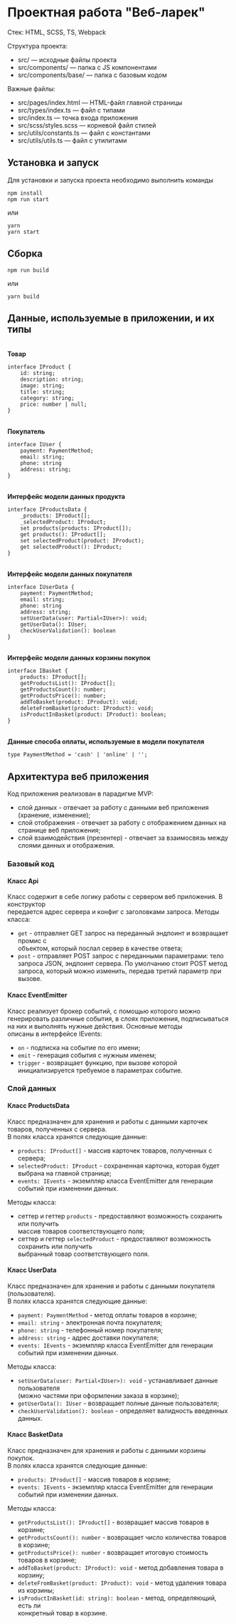 # Проектная работа "Веб-ларек"

Стек: HTML, SCSS, TS, Webpack

Структура проекта:
- src/ — исходные файлы проекта
- src/components/ — папка с JS компонентами
- src/components/base/ — папка с базовым кодом

Важные файлы:
- src/pages/index.html — HTML-файл главной страницы
- src/types/index.ts — файл с типами
- src/index.ts — точка входа приложения
- src/scss/styles.scss — корневой файл стилей
- src/utils/constants.ts — файл с константами
- src/utils/utils.ts — файл с утилитами

## Установка и запуск
Для установки и запуска проекта необходимо выполнить команды

```
npm install
npm run start
```

или

```
yarn
yarn start
```
## Сборка

```
npm run build
```

или

```
yarn build
```

## Данные, используемые в приложении, и их типы
\
**Товар**
````
interface IProduct {
	id: string;
	description: string;
	image: string;
	title: string;
	category: string;
	price: number | null;
}
````
\
**Покупатель**
````
interface IUser {
	payment: PaymentMethod;
	email: string;
	phone: string
	address: string;
}
````
\
**Интерфейс модели данных продукта**
````
interface IProductsData {
	_products: IProduct[];
	_selectedProduct: IProduct;
	set products(products: IProduct[]);
	get products(): IProduct[];
	set selectedProduct(product: IProduct);
	get selectedProduct(): IProduct;
}
````
\
**Интерфейс модели данных покупателя**
````
interface IUserData {
	payment: PaymentMethod;
	email: string;
	phone: string
	address: string;
	setUserData(user: Partial<IUser>): void;
	getUserData(): IUser;
	checkUserValidation(): boolean
}
````
\
**Интерфейс модели данных корзины покупок**
````
interface IBasket {
	products: IProduct[];
	getProductsList(): IProduct[];
	getProductsCount(): number;
	getProductsPrice(): number;
	addToBasket(product: IProduct): void;
	deleteFromBasket(product: IProduct): void;
	isProductInBasket(product: IProduct): boolean;
}
````
\
**Данные способа оплаты, используемые в модели покупателя**
````
type PaymentMethod = 'cash' | 'online' | '';
````

## Архитектура веб приложения
Код приложения реализован в парадигме MVP:
- слой данных - отвечает за работу с данными веб приложения (хранение, изменение);
- слой отображения - отвечает за работу с отображением данных на странице веб приложения;
- слой взаимодействия (презентер) - отвечает за взаимосвязь между слоями данных и отображения.

### Базовый код

#### Класс Api
Класс содержит в себе логику работы с сервером веб приложения. В конструктор\
передается адрес сервера и конфиг с заголовками запроса. Методы класса:
- `get` - отправляет GET запрос на переданный эндпоинт и возвращает промис с\
объектом, который послал сервер в качестве ответа;
- `post` - отправляет POST запрос с переданными параметрами: тело запроса JSON, эндпоинт сервера\.
По умолчанию стоит POST метод запроса, который можно изменить, передав третий параметр при вызове.

#### Класс EventEmitter
Класс реализует брокер событий, с помощью которого можно генерировать различные события\,
в слоях приложения, подписываться на них и выполнять нужные действия. Основные методы\
описаны в интерфейсе IEvents:
- `on` - подписка на событие по его имени;
- `emit` - генерация события с нужным именем;
- `trigger` - возвращает функцию, при вызове которой инициализируется требуемое в параметрах событие.

### Слой данных

#### Класс ProductsData
Класс предназначен для хранения и работы с данными карточек товаров, полученных с сервера.\
В полях класса хранятся следующие данные:
- `products: IProduct[]` - массив карточек товаров, полученных с сервера;
- `selectedProduct: IProduct` - сохраненная карточка, которая будет выбрана на главной странице;
- `events: IEvents` - экземпляр класса EventEmitter для генерации событий при изменении данных.

Методы класса:
- сеттер и геттер `products` - предоставляют возможность сохранить или получить\
массив товаров соответствующего поля;
- сеттер и геттер `selectedProduct` - предоставляют возможность сохранить или получить\
выбранный товар соответствующего поля.

#### Класс UserData
Класс предназначен для хранения и работы с данными покупателя (пользователя).\
В полях класса хранятся следующие данные:
- `payment: PaymentMethod` - метод оплаты товаров в корзине;
- `email: string` - электронная почта покупателя;
- `phone: string` - телефонный номер покупателя;
- `address: string` - адрес доставки покупателя;
- `events: IEvents` - экземпляр класса EventEmitter для генерации событий при изменении данных.

Методы класса:
- `setUserData(user: Partial<IUser>): void` - устанавливает данные пользователя\
(можно частями при оформлении заказа в корзине);
- `getUserData(): IUser` - возвращает полные данные пользователя;
- `checkUserValidation(): boolean` - определяет валидность введенных данных.

#### Класс BasketData
Класс предназначен для хранения и работы с данными корзины покупок.\
В полях класса хранятся следующие данные:
- `products: IProduct[]` - массив товаров в корзине;
- `events: IEvents` - экземпляр класса EventEmitter для генерации событий при изменении данных.

Методы класса:
- `getProductsList(): IProduct[]` - возвращает массив товаров в корзине;
- `getProductsCount(): number` - возвращает число количества товаров в корзине;
- `getProductsPrice(): number` - возвращает итоговую стоимость товаров в корзине;
- `addToBasket(product: IProduct): void` - метод добавления товара в корзину;
- `deleteFromBasket(product: IProduct): void` - метод удаления товара из корзины;
- `isProductInBasket(id: string): boolean` - метод, определяющий, есть ли\
конкретный товар в корзине.